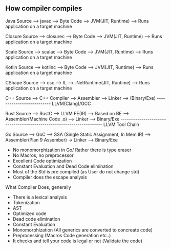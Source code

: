 ## How compiler compiles


Java Source      --> javac -->  Byte Code --> JVM(JIT, Runtime) --> Runs application on a target machine

Closure Source   --> closurec -->  Byte Code --> JVM(JIT, Runtime) --> Runs application on a target machine

Scale Source     --> scalac -->  Byte Code --> JVM(JIT, Runtime) --> Runs application on a target machine

Kotlin Source    --> kotlinc -->  Byte Code --> JVM(JIT, Runtime) --> Runs application on a target machine

CShape Source    --> csc -->  IL --> .NetRuntime(JIT, Runtime) --> Runs application on a target machine

C++ Source --> C++ Compiler --> Assembler --> Linker --> (Binary/Exe)
                            --------------------------
                                    LLVM(Clang)/GCC

Rust Source --> RustC --> LLVM FE(IR) --> Based on BE --> Assembler(Machine Code .o) --> Linker --> Binary/Exe
                          ---------------------------------------------------------------------
                                            LLVM Tool Chain

Go Source --> GoC --> SSA (Single Static Assignment, In Mem IR) --> Assembler(Plan 9 Assember) -> Linker --> Binary/Exe

- No monomorphization in Go/ Rather there is type eraser
- No Macros, no preprocessor
- Excellent Code optimization
- Constant Evaluation and Dead Code elimination
- Most of the Std is pre compiled (as User do not change std)
- Compiler does the escape analysis

                
What Compiler Does, generally

- There is a lexical analysis
- Tokenization
- AST
- Optimized code
- Dead code elimination
- Constant Evaluation
- Monomorphization (All generics are converted to concreate code)
- Preprocessing (Macros Code generation etc..)
- It checks and tell your code is legal or not (Validate the code)